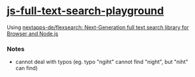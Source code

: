 [js-full-text-search-playground](https://dirkarnez.github.io/js-full-text-search-playground/)
=============================================================================================
Using [nextapps-de/flexsearch: Next-Generation full text search library for Browser and Node.js](https://github.com/nextapps-de/flexsearch)

### Notes
- cannot deal with typos (eg. typo "ngiht" cannot find "night", but "niht" can find)
